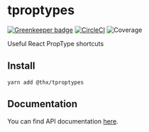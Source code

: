 # tproptypes

[![Greenkeeper badge](https://badges.greenkeeper.io/thr-consulting/tproptypes.svg)](https://greenkeeper.io/) [![CircleCI](https://circleci.com/gh/thr-consulting/tproptypes.svg?style=svg)](https://circleci.com/gh/thr-consulting/tproptypes) ![Coverage](http://circlebadge.bgsemc.com/github/thr-consulting/tproptypes/master/coverage)

Useful React PropType shortcuts

## Install
```
yarn add @thx/tproptypes
```

## Documentation

You can find API documentation [here](/docs).

